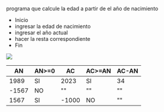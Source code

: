programa que calcule la edad a partir de el año de nacimiento   
* Inicio
* ingresar la edad de nacimiento
* ingresar el año actual
* hacer la resta correspondiente
* Fin

![](file:///D:/YED/DFP%20ACT3.jpg)

<table>
<thead>
	<tr>
		<th>AN</th>
		<th>AN>=0</th>
		<th>AC</th>
		<th>AC>=AN</th>
		<th>AC-AN</th>
	</tr>
</thead>
<tbody>
	<tr>
		<td>1989</td>
		<td>SI</td>
		<td>2023</td>
		<td>SI</td>
		<td>34</td>
	</tr>
		<tr>
		<td>-1567</td>
		<td>NO</td>
		<td>""</td>
		<td>""</td>
		<td>""</td>
	</tr>
	</tr>
		<tr>
		<td>1567</td>
		<td>SI</td>
		<td>-1000</td>
		<td>NO</td>
		<td>""</td>
	</tr>
</tbody>
</table>

